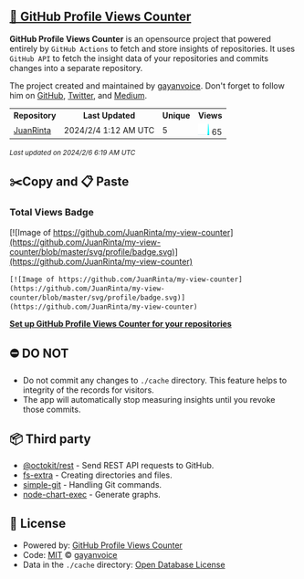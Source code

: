 ## [🚀 GitHub Profile Views Counter](https://github.com/gayanvoice/github-profile-views-counter)
**GitHub Profile Views Counter** is an opensource project that powered entirely by  `GitHub Actions` to fetch and store insights of repositories.
It uses `GitHub API` to fetch the insight data of your repositories and commits changes into a separate repository.

The project created and maintained by [gayanvoice](https://github.com/gayanvoice). Don't forget to follow him on [GitHub](https://github.com/gayanvoice), [Twitter](https://twitter.com/gayanvoice), and [Medium](https://gayanvoice.medium.com/).

<table>
	<tr>
		<th>
			Repository
		</th>
		<th>
			Last Updated
		</th>
		<th>
			Unique
		</th>
		<th>
			Views
		</th>
	</tr>
	<tr>
		<td>
			<a href="https://github.com/JuanRinta/my-view-counter/tree/master/readme/746860989/year.md">
				JuanRinta
			</a>
		</td>
		<td>
			2024/2/4 1:12 AM UTC
		</td>
		<td>
			5
		</td>
		<td>
			<img alt="Response time graph" src="https://github.com/JuanRinta/my-view-counter/raw/master/graph/746860989/small/year.png" height="20"> 65
		</td>
	</tr>
</table>

<small><i>Last updated on 2024/2/6 6:19 AM UTC</i></small>

## ✂️Copy and 📋 Paste
### Total Views Badge
[![Image of https://github.com/JuanRinta/my-view-counter](https://github.com/JuanRinta/my-view-counter/blob/master/svg/profile/badge.svg)](https://github.com/JuanRinta/my-view-counter)

```readme
[![Image of https://github.com/JuanRinta/my-view-counter](https://github.com/JuanRinta/my-view-counter/blob/master/svg/profile/badge.svg)](https://github.com/JuanRinta/my-view-counter)
```
[**Set up GitHub Profile Views Counter for your repositories**](https://github.com/gayanvoice/github-profile-views-counter)
## ⛔ DO NOT
- Do not commit any changes to `./cache` directory. This feature helps to integrity of the records for visitors.
- The app will automatically stop measuring insights until you revoke those commits.
## 📦 Third party

- [@octokit/rest](https://www.npmjs.com/package/@octokit/rest) - Send REST API requests to GitHub.
- [fs-extra](https://www.npmjs.com/package/fs-extra) - Creating directories and files.
- [simple-git](https://www.npmjs.com/package/simple-git) - Handling Git commands.
- [node-chart-exec](https://www.npmjs.com/package/node-chart-exec) - Generate graphs.
## 📄 License
- Powered by: [GitHub Profile Views Counter](https://github.com/gayanvoice/github-profile-views-counter)
- Code: [MIT](./LICENSE) © [gayanvoice](https://github.com/gayanvoice)
- Data in the `./cache` directory: [Open Database License](https://opendatacommons.org/licenses/odbl/1-0/)
